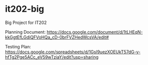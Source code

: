 # it202-big
Big Project for IT202

Planning Document: https://docs.google.com/document/d/1tLHEqN-kkGgtEfLGdiQFVoHQa_cD-0brFVZHedWcsVA/edit#

Testing Plan: https://docs.google.com/spreadsheets/d/1GsI9uezXOEUkT57dG-y-hfTg2Pge5ACc_eV59wTziaY/edit?usp=sharing
